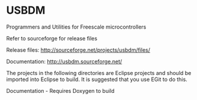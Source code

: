 USBDM
=====

Programmers and Utilities for Freescale microcontrollers

Refer to sourceforge for release files

Release files: http://sourceforge.net/projects/usbdm/files/

Documentation: http://usbdm.sourceforge.net/

The projects in the following directories are Eclipse projects and should be imported into Eclipse to build.
It is suggested that you use EGit to do this.

Documentation - Requires Doxygen to build
